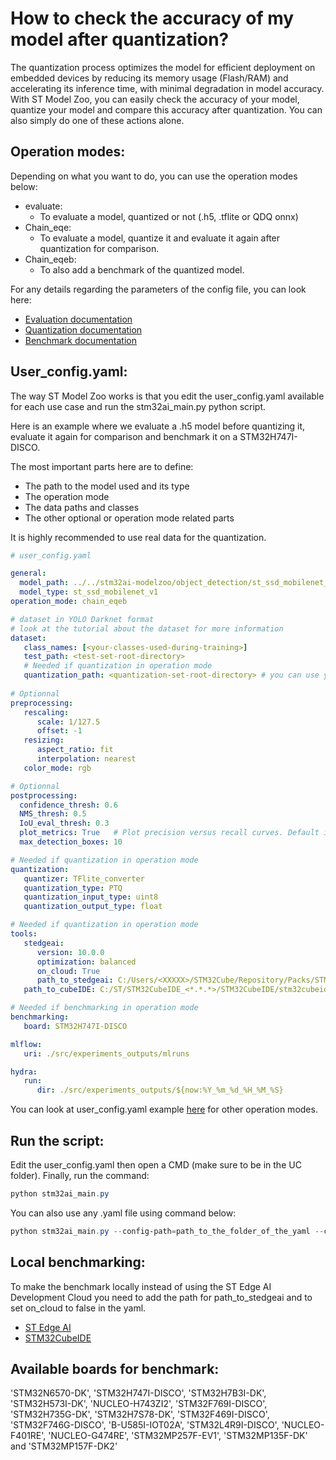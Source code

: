 # How to check the accuracy of my model after quantization?

The quantization process optimizes the model for efficient deployment on embedded devices by reducing its memory usage (Flash/RAM) and accelerating its inference time, with minimal degradation in model accuracy. With ST Model Zoo, you can easily check the accuracy of your model, quantize your model and compare this accuracy after quantization. You can also simply do one of these actions alone.

## Operation modes:

Depending on what you want to do, you can use the operation modes below:
- evaluate:
    - To evaluate a model, quantized or not (.h5, .tflite or QDQ onnx)
- Chain_eqe:
    - To evaluate a model, quantize it and evaluate it again after quantization for comparison.
- Chain_eqeb:
    - To also add a benchmark of the quantized model.

For any details regarding the parameters of the config file, you can look here:
- [Evaluation documentation](../../../src/evaluation/README.md)
- [Quantization documentation](../../../src/quantization/README.md)
- [Benchmark documentation](../../../src/benchmarking/README.md)


## User_config.yaml:

The way ST Model Zoo works is that you edit the user_config.yaml available for each use case and run the stm32ai_main.py python script. 

Here is an example where we evaluate a .h5 model before quantizing it, evaluate it again for comparison and benchmark it on a STM32H747I-DISCO.

The most important parts here are to define:
- The path to the model used and its type
- The operation mode
- The data paths and classes
- The other optional or operation mode related parts

It is highly recommended to use real data for the quantization.

```yaml
# user_config.yaml

general:
  model_path: ../../stm32ai-modelzoo/object_detection/st_ssd_mobilenet_v1/ST_pretrainedmodel_public_dataset/coco_2017_person/st_ssd_mobilenet_v1_025_256/st_ssd_mobilenet_v1_025_256.h5
  model_type: st_ssd_mobilenet_v1
operation_mode: chain_eqeb

# dataset in YOLO Darknet format
# look at the tutorial about the dataset for more information
dataset:
   class_names: [<your-classes-used-during-training>]
   test_path: <test-set-root-directory>  
   # Needed if quantization in operation mode
   quantization_path: <quantization-set-root-directory> # you can use your training dataset
   
# Optionnal
preprocessing:
   rescaling:
      scale: 1/127.5
      offset: -1
   resizing:
      aspect_ratio: fit
      interpolation: nearest
   color_mode: rgb

# Optionnal
postprocessing:
  confidence_thresh: 0.6
  NMS_thresh: 0.5
  IoU_eval_thresh: 0.3
  plot_metrics: True   # Plot precision versus recall curves. Default is False.
  max_detection_boxes: 10

# Needed if quantization in operation mode
quantization:
   quantizer: TFlite_converter
   quantization_type: PTQ
   quantization_input_type: uint8
   quantization_output_type: float

# Needed if quantization in operation mode
tools:
   stedgeai:
      version: 10.0.0
      optimization: balanced
      on_cloud: True
      path_to_stedgeai: C:/Users/<XXXXX>/STM32Cube/Repository/Packs/STMicroelectronics/X-CUBE-AI/<*.*.*>/Utilities/windows/stedgeai.exe
   path_to_cubeIDE: C:/ST/STM32CubeIDE_<*.*.*>/STM32CubeIDE/stm32cubeide.exe

# Needed if benchmarking in operation mode
benchmarking:
   board: STM32H747I-DISCO

mlflow:
   uri: ./src/experiments_outputs/mlruns

hydra:
   run:
      dir: ./src/experiments_outputs/${now:%Y_%m_%d_%H_%M_%S}
```

You can look at user_config.yaml example [here](https://github.com/STMicroelectronics/stm32ai-modelzoo/tree/main/object_detection/src/config_file_examples) for other operation modes.

## Run the script:

Edit the user_config.yaml then open a CMD (make sure to be in the UC folder). Finally, run the command:

```powershell
python stm32ai_main.py
```
You can also use any .yaml file using command below:
```powershell
python stm32ai_main.py --config-path=path_to_the_folder_of_the_yaml --config-name=name_of_your_yaml_file
```

## Local benchmarking:

To make the benchmark locally instead of using the ST Edge AI Development Cloud you need to add the path for path_to_stedgeai and to set on_cloud to false in the yaml.
- [ST Edge AI](https://www.st.com/en/embedded-software/x-cube-ai.html)
- [STM32CubeIDE](https://www.st.com/en/development-tools/stm32cubeide.html)

## Available boards for benchmark:

'STM32N6570-DK', 'STM32H747I-DISCO', 'STM32H7B3I-DK', 'STM32H573I-DK', 'NUCLEO-H743ZI2', 'STM32F769I-DISCO', 'STM32H735G-DK', 'STM32H7S78-DK', 'STM32F469I-DISCO', 'STM32F746G-DISCO', 'B-U585I-IOT02A', 'STM32L4R9I-DISCO', 'NUCLEO-F401RE', 'NUCLEO-G474RE', 'STM32MP257F-EV1', 'STM32MP135F-DK' and 'STM32MP157F-DK2'
